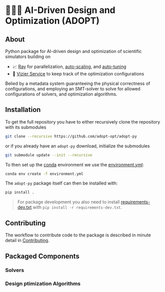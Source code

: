 # 🤖🌊🚀 AI-Driven Design and Optimization (ADOPT)

## About

Python package for AI-driven design and optimization of scientific simulators building on

* 📈 [Ray](https://www.ray.io) for parallelization, [auto-scaling](https://docs.ray.io/en/latest/cluster/getting-started.html), and [auto-tuning](https://docs.ray.io/en/latest/tune/index.html)
* 🤖 [Vizier Service](https://github.com/google/vizier) to keep track of the optimization configurations

Belied by a metadata system guaranteeing the physical correctness of configurations, and employing an SMT-solver to solve for allowed configurations of solvers, and optimization algorithms.

## Installation

To get the full repository you have to either recursively clone the repository with its submodules

```bash
git clone --recursive https://github.com/adopt-opt/adopt-py
```

or if you already have an `adopt-py` download, initialize the submodules

```bash
git submodule update --init --recursive
```

To then set up the [conda](https://conda.io/projects/conda/en/latest/index.html) environment we use the [environment.yml](./environment.yml):

```bash
conda env create -f environment.yml
```

The `adopt-py` package itself can then be installed with:

```bash
pip install .
```

> For package development you also need to install [requirements-dev.txt](./requirements-dev.txt) with `pip install -r requirements-dev.txt`.

## Contributing

The workflow to contribute code to the package is described in minute detail in [Contributing](./CONTRIBUTING.md).

## Packaged Components

### Solvers

### Design ptimization Algorithms
